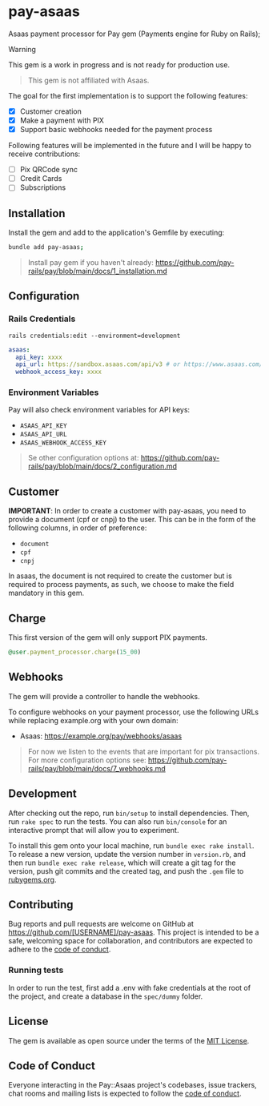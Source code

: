 # pay-asaas

Asaas payment processor for Pay gem (Payments engine for Ruby on Rails);

> [!WARNING]
> This gem is a work in progress and is not ready for production use.

> This gem is not affiliated with Asaas.

The goal for the first implementation is to support the following features:

- [x] Customer creation
- [x] Make a payment with PIX
- [x] Support basic webhooks needed for the payment process

Following features will be implemented in the future and I will be happy to receive contributions:

- [ ] Pix QRCode sync
- [ ] Credit Cards
- [ ] Subscriptions

## Installation

Install the gem and add to the application's Gemfile by executing:

```bash
bundle add pay-asaas;
```

> Install pay gem if you haven't already: https://github.com/pay-rails/pay/blob/main/docs/1_installation.md

## Configuration

### Rails Credentials

`rails credentials:edit --environment=development`

```yml
asaas:
  api_key: xxxx
  api_url: https://sandbox.asaas.com/api/v3 # or https://www.asaas.com/api/v3
  webhook_access_key: xxxx
```

### Environment Variables

Pay will also check environment variables for API keys:

- `ASAAS_API_KEY`
- `ASAAS_API_URL`
- `ASAAS_WEBHOOK_ACCESS_KEY`

> Se other configuration options at: https://github.com/pay-rails/pay/blob/main/docs/2_configuration.md

## Customer

**IMPORTANT**: In order to create a customer with pay-asaas, you need to provide a document (cpf or cnpj) to the user. This can be in the form of the following columns, in order of preference:
  - `document`
  - `cpf`
  - `cnpj`

In asaas, the document is not required to create the customer but is required to process payments, as such, we choose to make the field mandatory in this gem.

## Charge

This first version of the gem will only support PIX payments.

```ruby
@user.payment_processor.charge(15_00)
```

## Webhooks

The gem will provide a controller to handle the webhooks.

To configure webhooks on your payment processor, use the following URLs while replacing example.org with your own
domain:

- Asaas: https://example.org/pay/webhooks/asaas

> For now we listen to the events that are important for pix transactions. For more configuration options
> see: https://github.com/pay-rails/pay/blob/main/docs/7_webhooks.md

## Development

After checking out the repo, run `bin/setup` to install dependencies. Then, run `rake spec` to run the tests. You can
also run `bin/console` for an interactive prompt that will allow you to experiment.

To install this gem onto your local machine, run `bundle exec rake install`. To release a new version, update the
version number in `version.rb`, and then run `bundle exec rake release`, which will create a git tag for the version,
push git commits and the created tag, and push the `.gem` file to [rubygems.org](https://rubygems.org).

## Contributing

Bug reports and pull requests are welcome on GitHub at https://github.com/[USERNAME]/pay-asaas. This project is intended
to be a safe, welcoming space for collaboration, and contributors are expected to adhere to
the [code of conduct](https://github.com/[USERNAME]/pay-asaas/blob/master/CODE_OF_CONDUCT.md).

### Running tests

In order to run the test, first add a .env with fake credentials at the root of the project, and create a database in the `spec/dummy` folder.

## License

The gem is available as open source under the terms of the [MIT License](https://opensource.org/licenses/MIT).

## Code of Conduct

Everyone interacting in the Pay::Asaas project's codebases, issue trackers, chat rooms and mailing lists is expected to
follow the [code of conduct](https://github.com/[USERNAME]/pay-asaas/blob/master/CODE_OF_CONDUCT.md).
